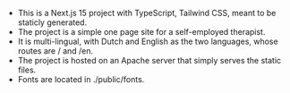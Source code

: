 - This is a Next.js 15 project with TypeScript, Tailwind CSS, meant to be staticly generated.
- The project is a simple one page site for a self-employed therapist.
- It is multi-lingual, with Dutch and English as the two languages, whose routes are / and /en.
- The project is hosted on an Apache server that simply serves the static files.
- Fonts are located in ./public/fonts.